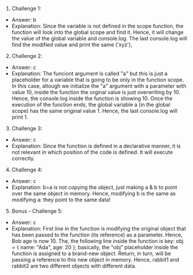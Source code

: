1. Challenge 1:

- Answer: b
- Explanation: Since the variable is not defined in the scope function, the function will look into the global scope and find it. Hence, it will change the value of the global variable and console.log. The last console.log will find the modified value and print the same ('xyz'),

2. Challenge 2:

- Answer: c
- Explanation: The funciont argument is called "a" but this is just a placeholder for a variable that is going to be only in the function scope. In this case, altough we initialize the "a" argument with a parameter with value 10, inside the function the orginal value is just overwriting by 10. Hence, the console.log inside the function is showing 10. Once the execution of the function ends, the global variable a (in the global scope) has the same original value 1. Hence, the last console.log will print 1.

3. Challenge 3:

- Answer: c
- Explanation: Since the function is defined in a declarative manner, it is not relevant in which position of the code is defined. It will execute correctly.

4. Challenge 4:

- Answer: c
- Explanation: b=a is not copying the object, just making a & b to point over the same object in memory. Hence, modifying b is the same as modifying a: they point to the same data!

5. Bonus - Challenge 5:

- Answer: c
- Explanation: First line in the function is modifying the original object that has been passed to the function (its reference) as a parameter. Hence, Bob age is now 10. The, the following line inside the function is key:
  obj = { name: "Ada", age: 20 };
  basically, the "obj" placeholder inside the function is assigned to a brand-new object. Return, in turn, will be passing a reference to this new object in memory. Hence, rabbit1 and rabbit2 are two different objects with different data.
